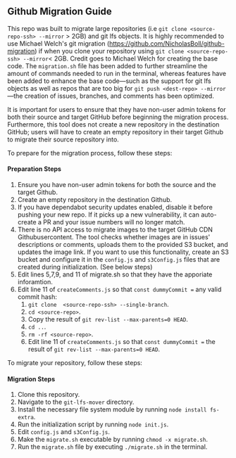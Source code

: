 ## Github Migration Guide

This repo was built to migrate large repositories (i.e `git clone <source-repo-ssh> --mirror` > 2GB) and git lfs objects. It is highly recommended to use Michael Welch's git migration (https://github.com/NicholasBoll/github-migration) if when you clone your repository using `git clone <source-repo-ssh> --mirror`<  2GB. Credit goes to Michael Welch for creating the base code. The `migration.sh` file has been added to further streamline the amount of commands needed to run in the terminal, whereas features have been added to enhance the base code—such as the support for git lfs objects as well as repos that are too big for `git push <dest-repo> --mirror` —the creation of issues, branches, and comments has been optimized.

It is important for users to ensure that they have non-user admin tokens for both their source and target GitHub before beginning the migration process. Furthermore, this tool does not create a new repository in the destination GitHub; users will have to create an empty repository in their target Github to migrate their source repository into.

To prepare for the migration process, follow these steps:

#### Preparation Steps
1. Ensure you have non-user admin tokens for both the source and the target Github.
2. Create an empty repository in the destination Github.
3. If you have dependabot security updates enabled, disable it before pushing your new repo. If it picks up a new vulnerability, it can auto-create a PR and your issue numbers will no longer match.
4. There is no API access to migrate images to the target GitHub CDN
   Githubusercontent. The tool checks whether images are in issues' descriptions
   or comments, uploads them to the provided S3 bucket, and updates the image
   link. If you want to use this functionality, create an S3 bucket and
   configure it in the `config.js` and `s3Config.js` files that are created
   during initialization. (See below steps)
5. Edit lines 5,7,9, and 11 of migrate.sh so that they have the apporiate inforamtion.
6. Edit line 11 of `createComments.js` so that `const dummyCommit =` any valid commit hash:
     1. `git clone  <source-repo-ssh> --single-branch`.
     2. `cd <source-repo>`.
     3. Copy the result of `git rev-list --max-parents=0 HEAD`.
     4. `cd ..`.
     5. `rm -rf <source-repo>`.
     6. Edit line 11 of `createComments.js` so that `const dummyCommit =` the result of `git rev-list --max-parents=0 HEAD`.

To migrate your repository, follow these steps:


#### Migration Steps
1. Clone this repository.
2. Navigate to the `git-lfs-mover` directory.
3. Install the necessary file system module by running `node install fs-extra`.
4. Run the initialization script by running `node init.js`.
5. Edit `config.js` and `s3Config.js`.
6. Make the `migrate.sh` executable by running `chmod -x migrate.sh`.
7. Run the `migrate.sh` file by executing `./migrate.sh` in the terminal.